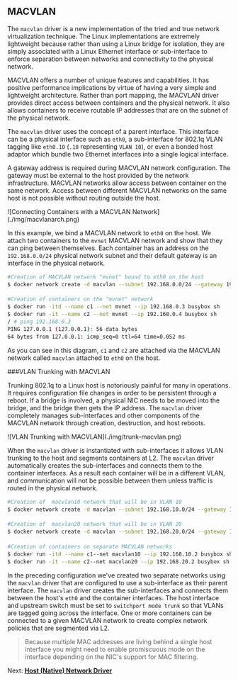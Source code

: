 ## <a name="macvlandriver"></a>MACVLAN 

The `macvlan` driver is a new implementation of the tried and true network virtualization technique. The Linux implementations are extremely lightweight because rather than using a Linux bridge for isolation, they are simply associated with a Linux Ethernet interface or sub-interface to enforce separation between networks and connectivity to the physical network.

MACVLAN offers a number of unique features and capabilities. It has positive performance implications by virtue of having a very simple and lightweight architecture. Rather than port mapping, the MACVLAN driver provides direct access between containers and the physical network. It also allows containers to receive routable IP addresses that are on the subnet of the physical network.

The `macvlan` driver uses the concept of a parent interface. This interface can be a physical interface such as `eth0`, a sub-interface for 802.1q VLAN tagging like `eth0.10` (`.10` representing `VLAN 10`), or even a bonded host adaptor which bundle two Ethernet interfaces into a single logical interface.

A gateway address is required during MACVLAN network configuration. The gateway must be external to the host provided by the network infrastructure. MACVLAN networks allow access between container on the same network. Access between different MACVLAN networks on the same host is not possible without routing outside the host.
 
<span class="float-right">
![Connecting Containers with a MACVLAN Network](./img/macvlanarch.png)
</span>

In this example, we bind a MACVLAN network to `eth0` on the host. We attach two containers to the `mvnet` MACVLAN network and show that they can ping between themselves. Each container has an address on the `192.168.0.0/24` physical network subnet and their default gateway is an interface in the physical network.

```bash
#Creation of MACVLAN network "mvnet" bound to eth0 on the host 
$ docker network create -d macvlan --subnet 192.168.0.0/24 --gateway 192.168.0.1 -o parent=eth0 mvnet

#Creation of containers on the "mvnet" network
$ docker run -itd --name c1 --net mvnet --ip 192.168.0.3 busybox sh
$ docker run -it --name c2 --net mvnet --ip 192.168.0.4 busybox sh
/ # ping 192.168.0.3
PING 127.0.0.1 (127.0.0.1): 56 data bytes
64 bytes from 127.0.0.1: icmp_seq=0 ttl=64 time=0.052 ms
```

As you can see in this diagram, `c1` and `c2` are attached via the MACVLAN network called `macvlan` attached to `eth0` on the host.

###VLAN Trunking with MACVLAN

Trunking 802.1q to a Linux host is notoriously painful for many in operations. It requires configuration file changes in order to be persistent through a reboot. If a bridge is involved, a physical NIC needs to be moved into the bridge, and the bridge then gets the IP address. The `macvlan` driver completely manages sub-interfaces and other components of the MACVLAN network through creation, destruction, and host reboots.

<span class="float-right">
![VLAN Trunking with MACVLAN](./img/trunk-macvlan.png)
</span>

When the `macvlan` driver is instantiated with sub-interfaces it allows VLAN trunking to the host and segments containers at L2. The `macvlan` driver automatically creates the sub-interfaces and connects them to the container interfaces. As a result each container will be in a different VLAN, and communication will not be possible between them unless traffic is routed in the physical network. 


```bash
#Creation of  macvlan10 network that will be in VLAN 10
$ docker network create -d macvlan --subnet 192.168.10.0/24 --gateway 192.168.10.1 -o parent=eth0.10macvlan10

#Creation of  macvlan20 network that will be in VLAN 20
$ docker network create -d macvlan --subnet 192.168.20.0/24 --gateway 192.168.20.1 -o parent=eth0.20 macvlan20

#Creation of containers on separate MACVLAN networks
$ docker run -itd --name c1--net macvlan10 --ip 192.168.10.2 busybox sh
$ docker run -it --name c2--net macvlan20 --ip 192.168.20.2 busybox sh
```

In the preceding configuration we've created two separate networks using the `macvlan` driver that are configured to use a sub-interface as their parent interface. The `macvlan` driver creates the sub-interfaces and connects them between the host's `eth0` and the container interfaces. The host interface and upstream switch must be set to `switchport mode trunk` so that VLANs are tagged going across the interface. One or more containers can be connected to a given MACVLAN network to create complex network policies that are segmented via L2.

> Because multiple MAC addresses are living behind a single host interface you might need to enable promiscuous mode on the interface depending on the NIC's support for MAC filtering.  

Next: **[Host (Native) Network Driver](host-networking.md)**